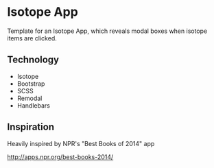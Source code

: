 # Isotope App

Template for an Isotope App, which reveals modal boxes when isotope items are clicked.


## Technology

- Isotope
- Bootstrap
- SCSS
- Remodal
- Handlebars


## Inspiration

Heavily inspired by NPR's "Best Books of 2014" app

http://apps.npr.org/best-books-2014/

